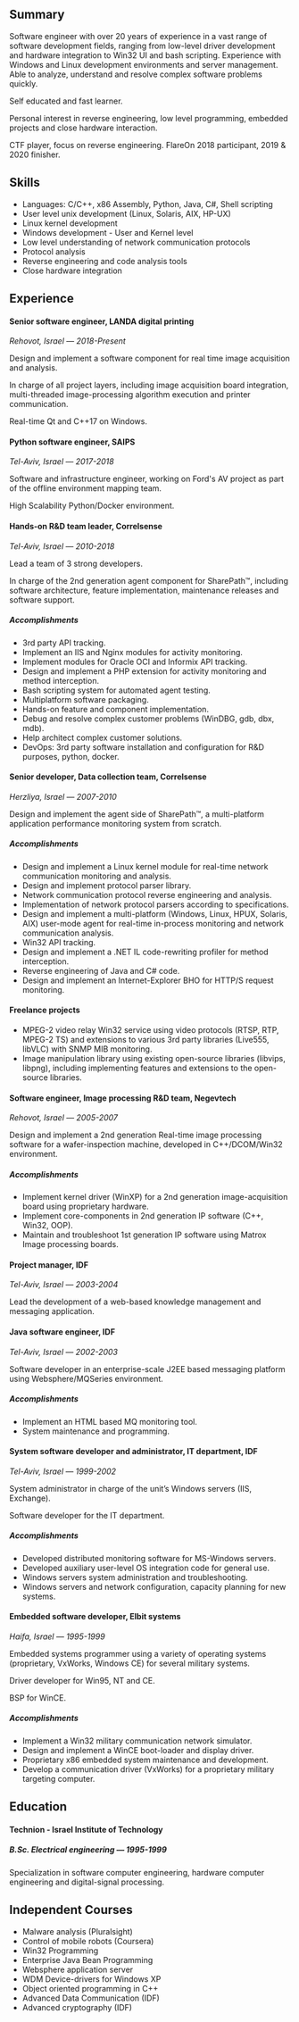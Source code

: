 ## Summary

Software engineer with over 20 years of experience in a vast range of software development fields, ranging from low-level driver development and hardware integration to Win32 UI and bash scripting. Experience with Windows and Linux development environments and server management.
Able to analyze, understand and resolve complex software problems quickly.

Self educated and fast learner.

Personal interest in reverse engineering, low level programming, embedded projects and close hardware interaction.

CTF player, focus on reverse engineering. FlareOn 2018 participant, 2019 & 2020 finisher.

## Skills
* Languages: C/C++, x86 Assembly, Python, Java, C#, Shell scripting
* User level unix development (Linux, Solaris, AIX, HP-UX)
* Linux kernel development
* Windows development - User and Kernel level
* Low level understanding of network communication protocols
* Protocol analysis
* Reverse engineering and code analysis tools
* Close hardware integration

## Experience

#### Senior software engineer, LANDA digital printing
_Rehovot, Israel — 2018-Present_

Design and implement a software component for real time image acquisition and analysis.

In charge of all project layers, including image acquisition board integration, multi-threaded image-processing algorithm execution and printer communication. 

Real-time Qt and C++17 on Windows.

#### Python software engineer, SAIPS
_Tel-Aviv, Israel — 2017-2018_

Software and infrastructure engineer, working on Ford's AV project as part of the offline environment mapping team.

High Scalability Python/Docker environment.

#### Hands-on R&D team leader, Correlsense
_Tel-Aviv, Israel — 2010-2018_

Lead a team of 3 strong developers.

In charge of the 2nd generation agent component for SharePath™, including software architecture, feature implementation, maintenance releases and software support.

##### Accomplishments
* 3rd party API tracking.
* Implement an IIS and Nginx modules for activity monitoring.
* Implement modules for Oracle OCI and Informix API tracking.
* Design and implement a PHP extension for activity monitoring and method interception.
* Bash scripting system for automated agent testing.
* Multiplatform software packaging.
* Hands-on feature and component implementation.
* Debug and resolve complex customer problems (WinDBG, gdb, dbx, mdb).
* Help architect complex customer solutions.
* DevOps: 3rd party software installation and configuration for R&D purposes, python, docker.

#### Senior developer, Data collection team, Correlsense
_Herzliya, Israel — 2007-2010_

Design and implement the agent side of SharePath™, a multi-platform application performance monitoring system from scratch.

##### Accomplishments
* Design and implement a Linux kernel module for real-time network communication monitoring and analysis.
* Design and implement protocol parser library.
* Network communication protocol reverse engineering and analysis.
* Implementation of network protocol parsers according to specifications.
* Design and implement a multi-platform (Windows, Linux, HPUX, Solaris, AIX) user-mode agent for real-time in-process monitoring and network communication analysis.
* Win32 API tracking.
* Design and implement a .NET IL code-rewriting profiler for method interception.
* Reverse engineering of Java and C# code.
* Design and implement an Internet-Explorer BHO for HTTP/S request monitoring.

#### Freelance projects
* MPEG-2 video relay Win32 service using video protocols (RTSP, RTP, MPEG-2 TS) and extensions to various 3rd party libraries (Live555, libVLC) with SNMP MIB monitoring.
* Image manipulation library using existing open-source libraries (libvips, libpng), including implementing features and extensions to the open-source libraries.

#### Software engineer, Image processing R&D team, Negevtech
_Rehovot, Israel — 2005-2007_

Design and implement a 2nd generation Real-time image processing software for a wafer-inspection machine, developed in C++/DCOM/Win32 environment.

##### Accomplishments
* Implement kernel driver (WinXP) for a 2nd generation image-acquisition board using proprietary hardware.
* Implement core-components in 2nd generation IP software (C++, Win32, OOP).
* Maintain and troubleshoot 1st generation IP software using Matrox Image processing boards.

#### Project manager, IDF
_Tel-Aviv, Israel — 2003-2004_

Lead the development of a web-based knowledge management and messaging application.

#### Java software engineer, IDF
_Tel-Aviv, Israel — 2002-2003_

Software developer in an enterprise-scale J2EE based messaging platform using Websphere/MQSeries environment.
##### Accomplishments
* Implement an HTML based MQ monitoring tool.
* System maintenance and programming.

#### System software developer and administrator, IT department, IDF
_Tel-Aviv, Israel — 1999-2002_

System administrator in charge of the unit’s Windows servers (IIS, Exchange).

Software developer for the IT department.

##### Accomplishments
* Developed distributed monitoring software for MS-Windows servers.
* Developed auxiliary user-level OS integration code for general use.
* Windows servers system administration and troubleshooting.
* Windows servers and network configuration, capacity planning for new systems.

#### Embedded software developer, Elbit systems
_Haifa, Israel — 1995-1999_

Embedded systems programmer using a variety of operating systems (proprietary, VxWorks, Windows CE) for several military systems.

Driver developer for Win95, NT and CE. 

BSP for WinCE.

##### Accomplishments
* Implement a Win32 military communication network simulator.
* Design and implement a WinCE boot-loader and display driver.
* Proprietary x86 embedded system maintenance and development.
* Develop a communication driver (VxWorks) for a proprietary military targeting computer.


## Education
#### Technion - Israel Institute of Technology
##### B.Sc. Electrical engineering — 1995-1999
                                                                                       
Specialization in software computer engineering, hardware computer engineering and digital-signal processing.

## Independent Courses
* Malware analysis (Pluralsight)
* Control of mobile robots (Coursera)
* Win32 Programming
* Enterprise Java Bean Programming
* Websphere application server
* WDM Device-drivers for Windows XP
* Object oriented programming in C++
* Advanced Data Communication (IDF)
* Advanced cryptography (IDF)
